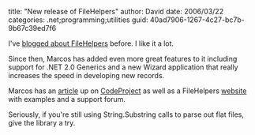 
title: "New release of FileHelpers"
author: David
date: 2006/03/22
categories: .net;programming;utilities
guid: 40ad7906-1267-4c27-bc7b-9b67c39ed7f6

I've [blogged about FileHelpers](http://www.mohundro.com/blog/PermaLink,guid,78c670c2-8cd1-4430-8d40-c559fa315149.aspx) before. I like it a lot.

Since then, Marcos has added even more great features to it including support for .NET 2.0 Generics and a new Wizard application that really increases the speed in developing new records.

Marcos has an [article](http://www.codeproject.com/useritems/filehelpers.asp) up on [CodeProject](http://www.codeproject.com/) as well as a FileHelpers [website](http://filehelpers.sourceforge.net/) with examples and a support forum.

Seriously, if you're still using String.Substring calls to parse out flat files, give the library a try.

